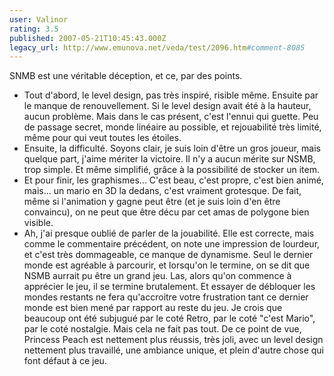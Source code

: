 ```yaml
---
user: Valinor
rating: 3.5
published: 2007-05-21T10:45:43.000Z
legacy_url: http://www.emunova.net/veda/test/2096.htm#comment-8085
---
```

SNMB est une véritable déception, et ce, par des points.
- Tout d'abord, le level design, pas très inspiré, risible même. Ensuite par le manque de renouvellement. Si le level design avait été à la hauteur, aucun problème. Mais dans le cas présent, c'est l'ennui qui guette. Peu de passage secret, monde linéaire au possible, et rejouabilité très limité, même pour qui veut toutes les étoiles.
- Ensuite, la difficulté. Soyons clair, je suis loin d'être un gros joueur, mais quelque part, j'aime mériter la victoire. Il n'y a aucun mérite sur NSMB, trop simple. Et même simplifié, grâce à la possibilité de stocker un item.
- Et pour finir, les graphismes... C'est beau, c'est propre, c'est bien animé, mais... un mario en 3D la dedans, c'est vraiment grotesque. De fait, même si l'animation y gagne peut être (et je suis loin d'en être convaincu), on ne peut que être décu par cet amas de polygone bien visible.
- Ah, j'ai presque oublié de parler de la jouabilité. Elle est correcte, mais comme le commentaire précédent, on note une impression de lourdeur, et c'est très dommageable, ce manque de dynamisme.
Seul le dernier monde est agréable à parcourir, et lorsqu'on le termine, on se dit que NSMB aurrait pu être un grand jeu. Las, alors qu'on commence à apprécier le jeu, il se termine brutalement. Et essayer de débloquer les mondes restants ne fera qu'accroitre votre frustration tant ce dernier monde est bien mené par rapport au reste du jeu.
Je crois que beaucoup ont été subjugué par le coté Retro, par le coté "c'est Mario", par le coté nostalgie. Mais cela ne fait pas tout. De ce point de vue, Princess Peach est nettement plus réussis, très joli, avec un level design nettement plus travaillé, une ambiance unique, et plein d'autre chose qui font défaut à ce jeu.